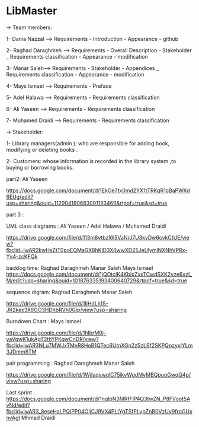 # LibMaster

-> Team members:

1- Dania Nazzal --> Requirements  -  Introduction  - Appearance  -  github

2- Raghad Daraghmeh --> Requirements  -  Overall Description  -  Stakeholder  _  Requirements classification  -  Appearance  - modification

3- Manar Saleh--> Requirements  -  Stakeholder  -  Appendices  _  Requirements classification  -  Appearance  -  modification

4- Mays Ismael --> Requirements  -  Preface  

5- Adel Halawa --> Requirements  -  Requirements classification

6- Ali Yaseen --> Requirements  -  Requirements classification

7- Muhamed Draidi --> Requirements - Requirements classification 



-> Stakeholder:

1- Library managers(admin ): who are responsible for adding book, modifying or deleting books .

2- Customers: whose information is recorded in the library system ,to buying or borrowing books.

part2: Ali Yaseen

https://docs.google.com/document/d/1EkOe7tx0md2YX1tTRKqR1oBaPWKd6EUg/edit?usp=sharing&ouid=112904180683091193469&rtpof=true&sd=true

part 3 : 

UML class diagrams : Ali Yaseen / Adel Halawa / Muhamed Draidi

https://drive.google.com/file/d/113m8vtbzI6l5VaNrJ7U3kyDw6cvkCtUE/view?fbclid=IwAR2kwHsZtT0poEQMaGX8hKlD3X4wwXD25JeLfymlNXNhVPRx-Yv4-zcKFQk


backlog time:   Raghad Daraghmeh   Manar Saleh   Mays Ismael
https://docs.google.com/document/d/1jQOtclK4KbixZxxTCwdSXK2vze6xzI_M/edit?usp=sharing&ouid=101876335193400640729&rtpof=true&sd=true



sequence digram: Raghad Daraghmeh   Manar Saleh

https://drive.google.com/file/d/1IIHdLh1S-JR2kex3X6OO3HDhbRVh0Gip/view?usp=sharing

Burndown Chart : Mays Ismael

https://drive.google.com/file/d/1hlbrM0j-yaVqwK1ukAgT2thYPKgwCnDR/view?fbclid=IwAR3NLu7MWJxTMvR8HoB1QTec6UtnXGn2z5zLSf2SKPQpzyxlYLm3JDmm8TM

pair programming :  Raghad Daraghmeh   Manar Saleh

https://drive.google.com/file/d/1WjluqvwqlC75ikvWgdMyMBQpuoGwqQ4p/view?usp=sharing


Last sprint :
https://docs.google.com/document/d/1nqlpN3MRfFlPAQ3twZN_P8FVoot5AvNd/edit?fbclid=IwAR3_8eseHaLPQIPP04OIjCJ9VX4PLIYgTSfPLypZnB0VzUv9frqGUxnvAgI
Mhmad Draidi






